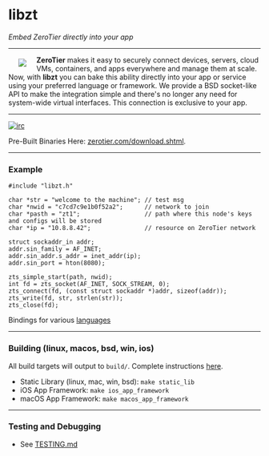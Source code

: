 # libzt
*Embed ZeroTier directly into your app*
***

<a href="https://www.zerotier.com"><img src="https://github.com/zerotier/ZeroTierOne/raw/master/artwork/AppIcon_87x87.png" align="left" hspace="20" vspace="6"></a>

**ZeroTier** makes it easy to securely connect devices, servers, cloud VMs, containers, and apps everywhere and manage them at scale. Now, with **libzt** you can bake this ability directly into your app or service using your preferred language or framework. We provide a BSD socket-like API to make the integration simple and there's no longer any need for system-wide virtual interfaces. This connection is exclusive to your app.

<hr>

[![irc](https://img.shields.io/badge/IRC-%23zerotier%20on%20freenode-orange.svg)](https://webchat.freenode.net/?channels=zerotier)

Pre-Built Binaries Here: [zerotier.com/download.shtml](https://zerotier.com/download.shtml?pk_campaign=github_ZeroTierSDK).

*** 

### Example

```
#include "libzt.h"

char *str = "welcome to the machine"; // test msg 
char *nwid = "c7cd7c9e1b0f52a2";      // network to join
char *pasth = "zt1";                  // path where this node's keys and configs will be stored
char *ip = "10.8.8.42";               // resource on ZeroTier network

struct sockaddr_in addr;
addr.sin_family = AF_INET;
addr.sin_addr.s_addr = inet_addr(ip);
addr.sin_port = hton(8080);	

zts_simple_start(path, nwid);
int fd = zts_socket(AF_INET, SOCK_STREAM, 0);
zts_connect(fd, (const struct sockaddr *)addr, sizeof(addr));
zts_write(fd, str, strlen(str));
zts_close(fd);
```

Bindings for various [languages](examples)

***

### Building (linux, macos, bsd, win, ios)

 All build targets will output to `build/`. Complete instructions [here](BUILDING.md).

 - Static Library (linux, mac, win, bsd): `make static_lib`
 - iOS App Framework: `make ios_app_framework`
 - macOS App Framework: `make macos_app_framework`

***

### Testing and Debugging
 - See [TESTING.md](TESTING.md)